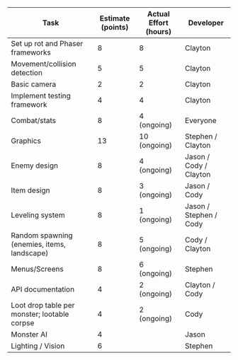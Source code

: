 | Task                                         | Estimate (points) | Actual Effort (hours) | Developer              |
| ---                                          | ---               | ---                   | ---                    |
| Set up rot and Phaser frameworks             | 8                 | 8                     | Clayton                |
| Movement/collision detection                 | 5                 | 5                     | Clayton                |
| Basic camera                                 | 2                 | 2                     | Clayton                |
| Implement testing framework                  | 4                 | 4                     | Clayton                |
| Combat/stats                                 | 8                 | 4 (ongoing)           | Everyone               |
| Graphics                                     | 13                | 10 (ongoing)          | Stephen / Clayton      |
| Enemy design                                 | 8                 | 4 (ongoing)           | Jason / Cody / Clayton |
| Item design                                  | 8                 | 3 (ongoing)           | Jason / Cody           |
| Leveling system                              | 8                 | 1 (ongoing)           | Jason / Stephen / Cody |
| Random spawning (enemies, items, landscape)  | 8                 | 5 (ongoing)           | Cody / Clayton         |
| Menus/Screens                                | 8                 | 6 (ongoing)           | Stephen                |
| API documentation                            | 4                 | 2 (ongoing)           | Clayton / Cody         |
| Loot drop table per monster; lootable corpse | 4                 | 2 (ongoing)           | Cody                   |
| Monster AI                                   | 4                 |                       | Jason                  |
| Lighting / Vision                            | 6                 |                       | Stephen                |
